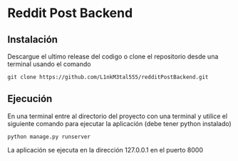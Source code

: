 # Reddit Post Backend

## Instalación

Descargue el ultimo release del codigo o clone el repositorio desde una terminal usando el comando

```
git clone https://github.com/L1nkM3tal555/redditPostBackend.git
```

## Ejecución

En una terminal entre al directorio del proyecto con una terminal y utilice el siguiente comando para ejecutar la aplicación (debe tener python instalado)

```
python manage.py runserver
```

La aplicación se ejecuta en la dirección 127.0.0.1 en el puerto 8000
